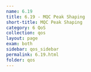 ```yaml
---
name: 6.19
title: 6.19 - MQC Peak Shaping
short-title: MQC Peak Shaping
category: 6 QoS
collection: qos
layout: page
exam: both
sidebar: qos_sidebar
permalink: 6.19.html
folder: qos
---
```


